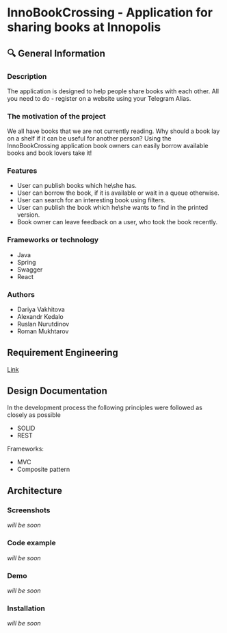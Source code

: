 # InnoBookCrossing - Application for sharing books at Innopolis

## :mag: General Information 

### Description

The application is designed to help people share books with each other. All you need to do - register on a website using your Telegram Alias. 

### The motivation of the project 

We all have books that we are not currently reading. Why should a book lay on a shelf if it can be useful for another person? Using the InnoBookCrossing application book owners can easily borrow available books and book lovers take it! 

### Features

* User can publish books which he\she has.
* User can borrow the book, if it is available or wait in a queue otherwise.
* User can search for an interesting book using filters.
* User can publish the book which he\she wants to find in the printed version.
* Book owner can leave feedback on a user, who took the book recently.

### Frameworks or technology

* Java
* Spring
* Swagger
* React

### Authors
 
 * Dariya Vakhitova
 * Alexandr Kedalo
 * Ruslan Nurutdinov
 * Roman Mukhtarov
 
## Requirement Engineering 
[Link](https://github.com/yadariya/InnoBookCrossing/blob/master/Requirement%20Engineering.pdf)

## Design Documentation

In the development process the following principles were followed as closely as possible
* SOLID
* REST

Frameworks:

* MVC
* Composite pattern 

## Architecture

### Screenshots

*will be soon*

### Code example

*will be soon*

### Demo

*will be soon*

### Installation

*will be soon*

